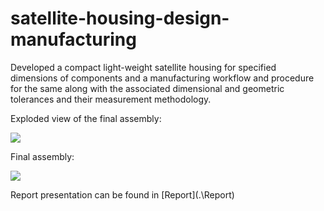 # satellite-housing-design-manufacturing
Developed a compact light-weight satellite housing for specified dimensions of components and a manufacturing workflow and procedure for the same along with the associated dimensional and geometric tolerances and their measurement methodology.

Exploded view of the final assembly:

![](D:\projects\satellite-housing-design-manufacturing\pics\Assembly_exploded.jpg)



Final assembly:

![](D:\projects\satellite-housing-design-manufacturing\pics\Assembly.jpg)

Report presentation can be found in [Report](.\Report\)

